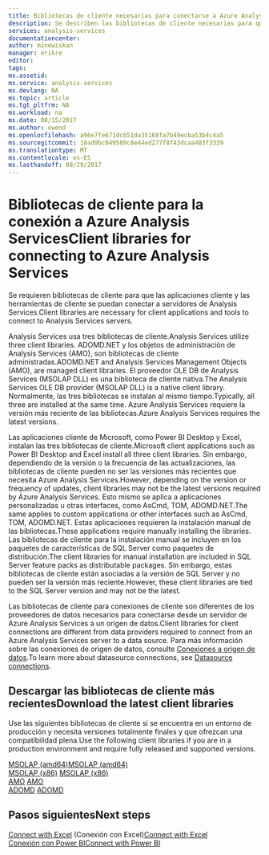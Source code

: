 ```yaml
---
title: Bibliotecas de cliente necesarias para conectarse a Azure Analysis Services | Microsoft Docs
description: Se describen las bibliotecas de cliente necesarias para que las aplicaciones cliente y las herramientas de cliente se conecten a Azure Analysis Services.
services: analysis-services
documentationcenter: 
author: minewiskan
manager: erikre
editor: 
tags: 
ms.assetid: 
ms.service: analysis-services
ms.devlang: NA
ms.topic: article
ms.tgt_pltfrm: NA
ms.workload: na
ms.date: 08/15/2017
ms.author: owend
ms.openlocfilehash: a96e7fe671dc051da35168fa7b49ecba53b4c4a5
ms.sourcegitcommit: 18ad9bc049589c8e44ed277f8f43dcaa483f3339
ms.translationtype: MT
ms.contentlocale: es-ES
ms.lasthandoff: 08/29/2017
---
```

# <a name="client-libraries-for-connecting-to-azure-analysis-services"></a><span data-ttu-id="f6e9b-103">Bibliotecas de cliente para la conexión a Azure Analysis Services</span><span class="sxs-lookup"><span data-stu-id="f6e9b-103">Client libraries for connecting to Azure Analysis Services</span></span>

<span data-ttu-id="f6e9b-104">Se requieren bibliotecas de cliente para que las aplicaciones cliente y las herramientas de cliente se puedan conectar a servidores de Analysis Services.</span><span class="sxs-lookup"><span data-stu-id="f6e9b-104">Client libraries are necessary for client applications and tools to connect to Analysis Services servers.</span></span> 

<span data-ttu-id="f6e9b-105">Analysis Services usa tres bibliotecas de cliente.</span><span class="sxs-lookup"><span data-stu-id="f6e9b-105">Analysis Services utilize three client libraries.</span></span> <span data-ttu-id="f6e9b-106">ADOMD.NET y los objetos de administración de Analysis Services (AMO), son bibliotecas de cliente administradas.</span><span class="sxs-lookup"><span data-stu-id="f6e9b-106">ADOMD.NET and Analysis Services Management Objects (AMO), are managed client libraries.</span></span> <span data-ttu-id="f6e9b-107">El proveedor OLE DB de Analysis Services (MSOLAP DLL) es una biblioteca de cliente nativa.</span><span class="sxs-lookup"><span data-stu-id="f6e9b-107">The Analysis Services OLE DB provider (MSOLAP DLL) is a native client library.</span></span> <span data-ttu-id="f6e9b-108">Normalmente, las tres bibliotecas se instalan al mismo tiempo.</span><span class="sxs-lookup"><span data-stu-id="f6e9b-108">Typically, all three are installed at the same time.</span></span> <span data-ttu-id="f6e9b-109">Azure Analysis Services requiere la versión más reciente de las bibliotecas.</span><span class="sxs-lookup"><span data-stu-id="f6e9b-109">Azure Analysis Services requires the latest versions.</span></span> 

<span data-ttu-id="f6e9b-110">Las aplicaciones cliente de Microsoft, como Power BI Desktop y Excel, instalan las tres bibliotecas de cliente.</span><span class="sxs-lookup"><span data-stu-id="f6e9b-110">Microsoft client applications such as Power BI Desktop and Excel install all three client libraries.</span></span> <span data-ttu-id="f6e9b-111">Sin embargo, dependiendo de la versión o la frecuencia de las actualizaciones, las bibliotecas de cliente pueden no ser las versiones más recientes que necesita Azure Analysis Services.</span><span class="sxs-lookup"><span data-stu-id="f6e9b-111">However, depending on the version or frequency of updates, client libraries may not be the latest versions required by Azure Analysis Services.</span></span> <span data-ttu-id="f6e9b-112">Esto mismo se aplica a aplicaciones personalizadas u otras interfaces, como AsCmd, TOM, ADOMD.NET.</span><span class="sxs-lookup"><span data-stu-id="f6e9b-112">The same applies to custom applications or other interfaces such as AsCmd, TOM, ADOMD.NET.</span></span> <span data-ttu-id="f6e9b-113">Estas aplicaciones requieren la instalación manual de las bibliotecas.</span><span class="sxs-lookup"><span data-stu-id="f6e9b-113">These applications require manually installing the libraries.</span></span> <span data-ttu-id="f6e9b-114">Las bibliotecas de cliente para la instalación manual se incluyen en los paquetes de características de SQL Server como paquetes de distribución.</span><span class="sxs-lookup"><span data-stu-id="f6e9b-114">The client libraries for manual installation are included in SQL Server feature packs as distributable packages.</span></span> <span data-ttu-id="f6e9b-115">Sin embargo, estas bibliotecas de cliente están asociadas a la versión de SQL Server y no pueden ser la versión más reciente.</span><span class="sxs-lookup"><span data-stu-id="f6e9b-115">However, these client libraries are tied to the SQL Server version and may not be the latest.</span></span>  

<span data-ttu-id="f6e9b-116">Las bibliotecas de cliente para conexiones de cliente son diferentes de los proveedores de datos necesarios para conectarse desde un servidor de Azure Analysis Services a un origen de datos.</span><span class="sxs-lookup"><span data-stu-id="f6e9b-116">Client libraries for client connections are different from data providers required to connect from an Azure Analysis Services server to a data source.</span></span> <span data-ttu-id="f6e9b-117">Para más información sobre las conexiones de origen de datos, consulte [Conexiones a origen de datos](analysis-services-datasource.md).</span><span class="sxs-lookup"><span data-stu-id="f6e9b-117">To learn more about datasource connections, see [Datasource connections](analysis-services-datasource.md).</span></span>

## <a name="download-the-latest-client-libraries"></a><span data-ttu-id="f6e9b-118">Descargar las bibliotecas de cliente más recientes</span><span class="sxs-lookup"><span data-stu-id="f6e9b-118">Download the latest client libraries</span></span>  
<span data-ttu-id="f6e9b-119">Use las siguientes bibliotecas de cliente si se encuentra en un entorno de producción y necesita versiones totalmente finales y que ofrezcan una compatibilidad plena.</span><span class="sxs-lookup"><span data-stu-id="f6e9b-119">Use the following client libraries if you are in a production environment and require fully released and supported versions.</span></span>

[<span data-ttu-id="f6e9b-120">MSOLAP (amd64)</span><span class="sxs-lookup"><span data-stu-id="f6e9b-120">MSOLAP (amd64)</span></span>](https://go.microsoft.com/fwlink/?linkid=829576)</br><span data-ttu-id="f6e9b-121">
[MSOLAP (x86)](https://go.microsoft.com/fwlink/?linkid=829575)</span><span class="sxs-lookup"><span data-stu-id="f6e9b-121">
[MSOLAP (x86)](https://go.microsoft.com/fwlink/?linkid=829575)</span></span></br><span data-ttu-id="f6e9b-122">
[AMO](https://go.microsoft.com/fwlink/?linkid=829578)</span><span class="sxs-lookup"><span data-stu-id="f6e9b-122">
[AMO](https://go.microsoft.com/fwlink/?linkid=829578)</span></span></br><span data-ttu-id="f6e9b-123">
[ADOMD](https://go.microsoft.com/fwlink/?linkid=829577)</span><span class="sxs-lookup"><span data-stu-id="f6e9b-123">
[ADOMD](https://go.microsoft.com/fwlink/?linkid=829577)</span></span></br>

## <a name="next-steps"></a><span data-ttu-id="f6e9b-124">Pasos siguientes</span><span class="sxs-lookup"><span data-stu-id="f6e9b-124">Next steps</span></span>
<span data-ttu-id="f6e9b-125">[Connect with Excel](analysis-services-connect-excel.md)   (Conexión con Excel)</span><span class="sxs-lookup"><span data-stu-id="f6e9b-125">[Connect with Excel](analysis-services-connect-excel.md)  </span></span>  
[<span data-ttu-id="f6e9b-126">Conexión con Power BI</span><span class="sxs-lookup"><span data-stu-id="f6e9b-126">Connect with Power BI</span></span>](analysis-services-connect-pbi.md)
